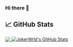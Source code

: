 ### Hi there 👋

## &#x1f4c8; GitHub Stats

<a href="https://github.com/jokerwrld999/jokerwrld999">
  <img align="center" src="https://github-readme-stats.vercel.app/api/top-langs/?username=jokerwrld999&hide=java,html,tex&title_color=ffffff&text_color=c9cacc&icon_color=2bbc8a&bg_color=1d1f21&langs_count=5" />
</a>
<a href="https://github.com/jokerwrld999/jokerwrld999">
  <img align="center" src="https://github-readme-stats.vercel.app/api?username=jokerwrld999&show_icons=true&line_height=27&count_private=true&title_color=ffffff&text_color=c9cacc&icon_color=2bbc8a&bg_color=1d1f21" alt="JokerWrld's GitHub Stats" />
</a>
